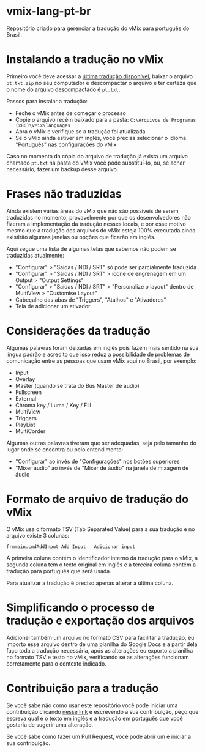 # vmix-lang-pt-br

Repositório criado para gerenciar a tradução do vMix para português do Brasil.

# Instalando a tradução no vMix

Primeiro você deve acessar a [última tradução disponível](https://github.com/jonatasoliveira/vmix-lang-pt-br/releases/latest), baixar o arquivo `pt.txt.zip` no seu computador e descompactar o arquivo e ter certeza que o nome do arquivo descompactado é `pt.txt`.

Passos para instalar a tradução:

* Feche o vMix antes de começar o processo
* Copie o arquivo recém baixado para a pasta: `C:\Arquivos de Programas (x86)\vMix\languages`
* Abra o vMix e verifique se a tradução foi atualizada
* Se o vMix ainda estiver em inglês, você precisa selecionar o idioma "Português" nas configurações do vMix

Caso no momento da cópia do arquivo de tradução já exista um arquivo chamado `pt.txt` na pasta do vMix você pode substituí-lo, ou, se achar necessário, fazer um backup desse arquivo.

# Frases não traduzidas

Ainda existem várias áreas do vMix que não são possíveis de serem traduzidas no momento, provavelmente por que os desenvolvedores não fizeram a implementação da tradução nesses locais, e por esse motivo mesmo que a tradução dos arquivos do vMix esteja 100% executada ainda existirão algumas janelas ou opções que ficarão em inglês.

Aqui segue uma lista de algumas telas que sabemos não podem se traduzidas atualmente:

* "Configurar" > "Saídas / NDI / SRT" só pode ser parcialmente traduzida
* "Configurar" > "Saídas / NDI / SRT" > ícone de engrenagem em um Output > "Output Settings"
* "Configurar" > "Saídas / NDI / SRT" > "Personalize o layout" dentro de MultiView > "Customise Layout"
* Cabeçalho das abas de "Triggers", "Atalhos" e "Ativadores"
* Tela de adicionar um ativador

# Considerações da tradução

Algumas palavras foram deixadas em inglês pois fazem mais sentido na sua língua padrão e acredito que isso reduz a possibilidade de problemas de comunicação entre as pessoas que usam vMix aqui no Brasil, por exemplo:

* Input
* Overlay
* Master (quando se trata do Bus Master de áudio)
* Fullscreen
* External
* Chroma key / Luma / Key / Fill
* MultiView
* Triggers
* PlayList
* MultiCorder

Algumas outras palavras tiveram que ser adequadas, seja pelo tamanho do lugar onde se encontra ou pelo entendimento:

* "Configurar" ao invés de "Configurações" nos botões superiores
* "Mixer áudio" ao invés de "Mixer de áudio" na janela de mixagem de áudio

# Formato de arquivo de tradução do vMix

O vMix usa o formato TSV (Tab Separated Value) para a sua tradução e no arquivo existe 3 colunas:

```
frmmain.cmdAddInput	Add Input	Adicionar input
```

A primeira coluna contém o identificador interno da tradução para o vMix, a segunda coluna tem o texto original em inglês e a terceira coluna contém a tradução para português que será usada.

Para atualizar a tradução é preciso apenas alterar a última coluna.

# Simplificando o processo de tradução e exportação dos arquivos

Adicionei também um arquivo no formato CSV para facilitar a tradução, eu importo esse arquivo dentro de uma planilha do Google Docs e a partir dela faço toda a tradução necessária, após as alterações eu exporto a planilha no formato TSV e testo no vMix, verificando se as alterações funcionam corretamente para o contexto indicado.

# Contribuição para a tradução

Se você sabe não como usar este repositório você pode iniciar uma contribuição clicando [nesse link](https://github.com/jonatasoliveira/vmix-lang-pt-br/issues/new) e escrevendo a sua contribuição, peço que escreva qual é o texto em inglês e a tradução em português que você gostaria de sugerir uma alteração.

Se você sabe como fazer um Pull Request, você pode abrir um e iniciar a sua contribuição.
